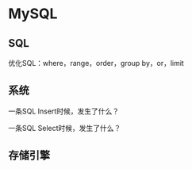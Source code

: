 # MySQL

## SQL

优化SQL：where，range，order，group by，or，limit


## 系统

一条SQL Insert时候，发生了什么？

一条SQL Select时候，发生了什么？


## 存储引擎